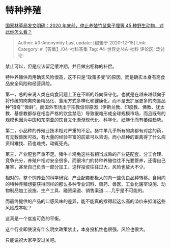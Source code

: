 # 特种养殖
[国家林草局发文明确：2020 年底前，停止养殖竹鼠果子狸等 45 种野生动物，对此你怎么看？](https://www.zhihu.com/question/424845201/answer/1517452803)

> Author: #0-Anonymity
> Last update: [编辑于 2020-12-15]
> Link:
> Category: #【答集】/04-社科答集
> Tag: #4-世界史/4A-社科
> 评论区:
> 泛讨论:

禁止可以，但是应该留足缓冲期，并且做出相称的补偿。

特种养殖供肉用确实风险很高，这不只是“政策多变”的原因，而是确实本身有高食品安全风险和经营风险。

第一，总的来说人类在肉食问题上正在不断的趋向保守化。也就是在越来越倾向于将传统的肉禽肉畜精品化、食用方式多样化和健康化，而不是去扩展更多的肉食品种“猎奇”“尝鲜”。而国外市场出于宗教信仰原因（伊斯兰教、印度教、佛教、犹太教、基督教都存在相当严格的饮食禁忌）导致很难形成全球规模市场，而且既有的规模也因为中国和东南亚的饮食文化渐渐现代化、科学化、祛魅化而有萎缩趋势。

第二，小品种的养殖业技术相对严重的不足。猪牛羊几乎所有的病都有对症的药，有无数兽医可找，有大量的经验丰富的前辈可以咨询。而小品种的畜禽得了什么病资料难找、药也难找，动辄死光。

第三，产业配套严重不足。猪牛羊鸡兔这些有相当成熟的产业链配套。分工合理、竞争充分，养殖户相对安全很多。而很冷门的特种养殖往往不光要管养，还得自己屠宰，甚至自己负责一部分加工。这样投资往往过大，风险也放大不少。

相对的，整个饲养业的科学研究、产业配套都极大的向一些优良品种转移。食用向的特种养殖想要获得同样的那么多种专业饲料、兽药、兽医、工业化屠宰设施、动物制品加工设施、生产工具、融资渠道、销售渠道……几乎是不可能的。

而最终提供的产品的口感风味的差异，能不能真的撑得起这么高的溢价来抵消这些风险成本呢？

这真是一个岌岌可危的平衡。

这个行业即使没有什么明文政策禁止，本身投机性也很强，风险也很大。

只能说祝大家平安过关吧。
